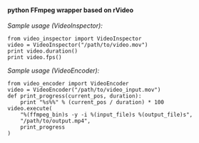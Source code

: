 #### python FFmpeg wrapper based on rVideo

*Sample usage (VideoInspector):*

    from video_inspector import VideoInspector
    video = VideoInspector("/path/to/video.mov")
    print video.duration()
    print video.fps()


*Sample usage (VideoEncoder):*

    from video_encoder import VideoEncoder
    video = VideoEncoder("/path/to/video_input.mov")
    def print_progress(current_pos, duration):
        print "%s%%" % (current_pos / duration) * 100
    video.execute(
        "%(ffmpeg_bin)s -y -i %(input_file)s %(output_file)s",
        "/path/to/output.mp4",
        print_progress
    )

